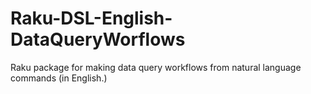 # Raku-DSL-English-DataQueryWorflows
Raku package for making data query workflows from natural language commands (in English.)
